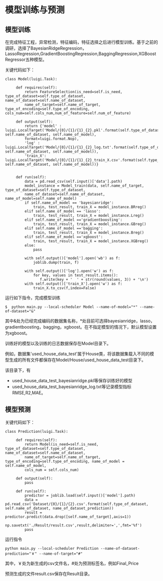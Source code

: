 # 模型训练与预测

## 模型训练

在完成特征工程，异常检测，特征编码，特征选择之后进行模型训练。基于之前的调研，选择了BayesianRidgeRegression，LassoRegression,GradientBoostingRegression,BaggingRegression,XGBoostRegressor五种模型。

关键代码如下：
```
class Model(luigi.Task):

     def requires(self):
         return FeatureSelection(is_need=self.is_need, type_of_dataset=self.type_of_dataset, name_of_dataset=self.name_of_dataset,
         name_of_target=self.name_of_target, type_of_encoding=self.type_of_encoding, cols_num=self.cols_num,num_of_feature=self.num_of_feature)

     def output(self):
         return {'model' : luigi.LocalTarget('Model/{0}/{1}/{1}_{2}.pkl'.format(self.type_of_dataset, self.name_of_dataset, self.name_of_model),
         format=luigi.format.Nop),
         'log' : luigi.LocalTarget('Model/{0}/{1}/{1}_{2}_log.txt'.format(self.type_of_dataset, self.name_of_dataset, self.name_of_model)),
         'train_X': luigi.LocalTarget('Model/{0}/{1}/{1}_{2}_train_X.csv'.format(self.type_of_dataset, self.name_of_dataset, self.name_of_model))}


     def run(self):
         data = pd.read_csv(self.input()['data'].path)
         model_instance = Model_train(data, self.name_of_target, type_of_dataset=self.type_of_dataset,
         name_of_dataset=self.name_of_dataset, name_of_model=self.name_of_model)
         if self.name_of_model == 'bayesianridge':
             train, test_result, train_X = model_instance.BRreg()
         elif self.name_of_model == 'lasso':
             train, test_result, train_X = model_instance.Lreg()
         elif self.name_of_model =='gradientboosting':
             train, test_result, train_X = model_instance.GBreg()
         elif self.name_of_model =='bagging':
             train, test_result, train_X = model_instance.Breg()
         elif self.name_of_model =='xgboost':
             train, test_result, train_X = model_instance.XGBreg()
         else:
             pass
        
         with self.output()['model'].open('wb') as f:
             joblib.dump(train, f)
        
         with self.output()['log'].open('w') as f:
             for key, values in test_result.items():
                f.write(key + '  ' + str(round(values, 3)) + '\n')
         with self.output()['train_X'].open('w') as f:
             train_X.to_csv(f,index=False)

```

运行如下指令，完成模型训练
```
$  python main.py --local-scheduler Model --name-of-model="*" --name-of-dataset="&"
```
其中&处为已经完成编码的数据集名称，*处目前可选择bayesianridge，lasso，gradientboosting，bagging，xgboost。在不指定模型的情况下，默认模型设置为xgboost。

训练好的模型以及训练的日志数据保存在Model目录下。

例如，数据集'used_house_data_test'属于House类，将该数据集载入不同的模型生成的所有文件都保存在Model/House/used_house_data_test目录下。

该目录下，有

* used_house_data_test_bayesianridge.pkl等保存训练好的模型
* used_house_data_test_bayesianridge_log.txt等记录模型指标RMSE,R2,MAE。

## 模型预测

关键代码如下：
```
class Prediction(luigi.Task):

     def requires(self):
         return Model(is_need=self.is_need, type_of_dataset=self.type_of_dataset, name_of_dataset=self.name_of_dataset,
         name_of_target=self.name_of_target, type_of_encoding=self.type_of_encoding, name_of_model = self.name_of_model,
         cols_num = self.cols_num)

     def output(self):
         pass

     def run(self):
         predictor = joblib.load(self.input()['model'].path)
         data = pd.read_csv('Dataset/{0}/{1}/{2}.csv'.format(self.type_of_dataset, self.name_of_dataset, name_of_dataset_prediction))
         result = predictor.predict(data.drop([self.name_of_target],axis=1))
         np.savetxt('./Result/result.csv',result,delimiter=',',fmt='%f')
         pass

```

运行指令
```
python main.py --local-scheduler Prediction --name-of-dataset-prediction="￥" --name-of-target="#"
```
其中，￥处为新生成的csv文件名，#处为预测标签名，例如Final_Price

预测生成的文件result.csv保存在Result目录。
